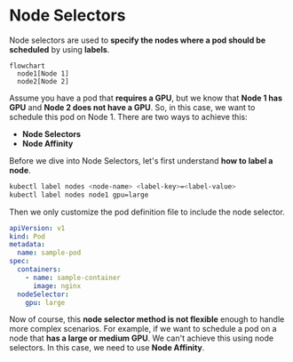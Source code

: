 # Node Selectors

Node selectors are used to **specify the nodes where a pod should be scheduled** by using **labels**.

```mermaid
flowchart
  node1[Node 1]
  node2[Node 2]
```

Assume you have a pod that **requires a GPU**, but we know that **Node 1 has GPU** and **Node 2 does not have a GPU**. So, in this case, we want to schedule this pod on Node 1. There are two ways to achieve this:

- **Node Selectors**
- **Node Affinity**

Before we dive into Node Selectors, let's first understand **how to label a node**.

```bash
kubectl label nodes <node-name> <label-key>=<label-value>
kubectl label nodes node1 gpu=large
```

Then we only customize the pod definition file to include the node selector.

```yaml title="sample-pod.yaml"
apiVersion: v1
kind: Pod
metadata:
  name: sample-pod
spec:
  containers:
    - name: sample-container
      image: nginx
  nodeSelector:
    gpu: large
```

Now of course, this **node selector method is not flexible** enough to handle more complex scenarios. For example, if we want to schedule a pod on a node that **has a large or medium GPU**. We can't achieve this using node selectors. In this case, we need to use **Node Affinity**.
